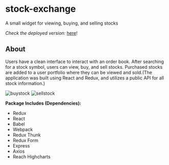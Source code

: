 
# stock-exchange
A small widget for viewing, buying, and selling stocks

*Check the deployed version:* [here](https://grants-stock-exchange.herokuapp.com/)!

## About

Users have a clean interface to interact with an order book. After searching for a stock symbol, users can view, buy, and sell stocks. Purchased stocks are added to a user portfolio where they can be viewed and sold.(The application was built using React and Redux, and utilizes a public API for all stock information.)

![buystock](https://cloud.githubusercontent.com/assets/13194547/21283204/709bf4d6-c3b3-11e6-895d-527c3d947b41.gif)   ![sellstock](https://cloud.githubusercontent.com/assets/13194547/21283322/4bd071ac-c3b5-11e6-9a57-f6fc1e9e154d.gif)

**Package Includes (Dependencies):**
* Redux
* React 
* Babel
* Webpack
* Redux Thunk
* Redux Form
* Express
* Axios
* Reach Highcharts

